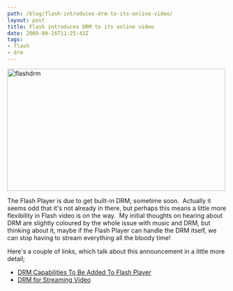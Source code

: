 ```yaml
---
path: /blog/flash-introduces-drm-to-its-online-video/
layout: post
title: Flash introduces DRM to its online video
date: 2009-09-16T11:25:43Z
tags:
- flash
- drm
---
```


<img class="alignnone size-full wp-image-961" title="flashdrm" src="http://uploads.psyked.co.uk/2009/09/flashdrm.png" alt="flashdrm" width="500" height="280" />

The Flash Player is due to get built-in DRM, sometime soon.  Actually it seems odd that it's not already in there, but perhaps this means a little more flexibility in Flash video is on the way.  My initial thoughts on hearing about DRM are slightly coloured by the whole issue with music and DRM, but thinking about it, maybe if the Flash Player can handle the DRM itself, we can stop having to stream everything all the bloody time!

Here's a couple of links, which talk about this announcement in a little more detail;
<ul>
	<li><a href="http://www.flashcomguru.com/index.cfm/2009/9/10/flash-player-drm" target="_blank">DRM Capabilities To Be Added To Flash Player</a></li>
	<li><a href="http://jodieorourke.com/view.php?id=112&amp;blog=news" target="_blank">DRM for Streaming Video</a></li>
</ul>